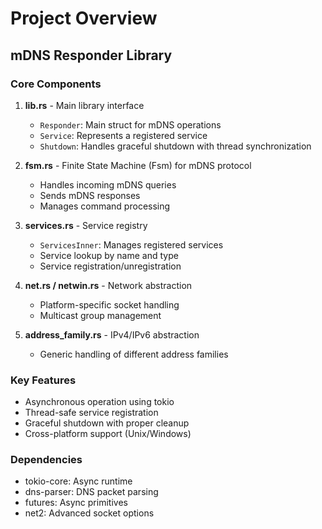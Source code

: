 # Project Overview

## mDNS Responder Library

### Core Components

1. **lib.rs** - Main library interface
   - `Responder`: Main struct for mDNS operations
   - `Service`: Represents a registered service
   - `Shutdown`: Handles graceful shutdown with thread synchronization

2. **fsm.rs** - Finite State Machine (Fsm) for mDNS protocol
   - Handles incoming mDNS queries
   - Sends mDNS responses
   - Manages command processing

3. **services.rs** - Service registry
   - `ServicesInner`: Manages registered services
   - Service lookup by name and type
   - Service registration/unregistration

4. **net.rs / netwin.rs** - Network abstraction
   - Platform-specific socket handling
   - Multicast group management

5. **address_family.rs** - IPv4/IPv6 abstraction
   - Generic handling of different address families

### Key Features
- Asynchronous operation using tokio
- Thread-safe service registration
- Graceful shutdown with proper cleanup
- Cross-platform support (Unix/Windows)

### Dependencies
- tokio-core: Async runtime
- dns-parser: DNS packet parsing
- futures: Async primitives
- net2: Advanced socket options